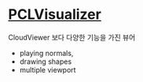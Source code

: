 # [PCLVisualizer](http://pointclouds.org/documentation/tutorials/pcl_visualizer.php)

CloudViewer 보다 다양한 기능을 가진 뷰어 
- playing normals, 
- drawing shapes 
- multiple viewport
